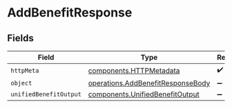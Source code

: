 # AddBenefitResponse


## Fields

| Field                                                                                  | Type                                                                                   | Required                                                                               | Description                                                                            |
| -------------------------------------------------------------------------------------- | -------------------------------------------------------------------------------------- | -------------------------------------------------------------------------------------- | -------------------------------------------------------------------------------------- |
| `httpMeta`                                                                             | [components.HTTPMetadata](../../models/components/httpmetadata.md)                     | :heavy_check_mark:                                                                     | N/A                                                                                    |
| `object`                                                                               | [operations.AddBenefitResponseBody](../../models/operations/addbenefitresponsebody.md) | :heavy_minus_sign:                                                                     | N/A                                                                                    |
| `unifiedBenefitOutput`                                                                 | [components.UnifiedBenefitOutput](../../models/components/unifiedbenefitoutput.md)     | :heavy_minus_sign:                                                                     | N/A                                                                                    |